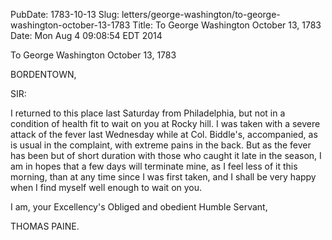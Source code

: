 PubDate: 1783-10-13
Slug: letters/george-washington/to-george-washington-october-13-1783
Title: To George Washington  October 13, 1783
Date: Mon Aug  4 09:08:54 EDT 2014

   To George Washington  October 13, 1783

   BORDENTOWN,

   SIR:

   I returned to this place last Saturday from Philadelphia, but not in a
   condition of health fit to wait on you at Rocky hill. I was taken with a
   severe attack of the fever last Wednesday while at Col. Biddle's,
   accompanied, as is usual in the complaint, with extreme pains in the back.
   But as the fever has been but of short duration with those who caught it
   late in the season, I am in hopes that a few days will terminate mine, as
   I feel less of it this morning, than at any time since I was first taken,
   and I shall be very happy when I find myself well enough to wait on you.

   I am, your Excellency's Obliged and obedient Humble Servant,

   THOMAS PAINE.


